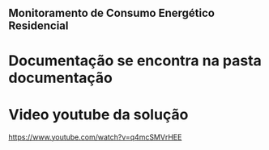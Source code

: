 ## Monitoramento de Consumo Energético Residencial

# Documentação se encontra na pasta documentação

# Video youtube da solução

https://www.youtube.com/watch?v=q4mcSMVrHEE
